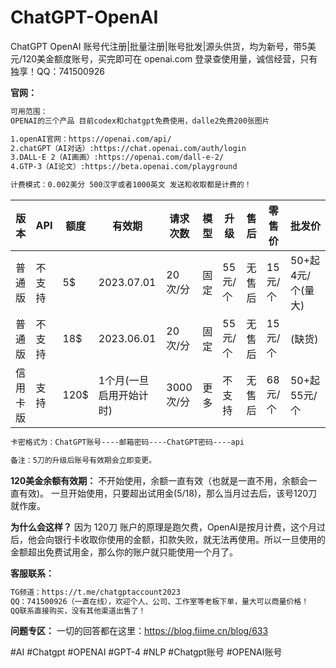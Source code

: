 # ChatGPT-OpenAI
ChatGPT OpenAI 账号代注册|批量注册|账号批发|源头供货，均为新号，带5美元/120美金额度账号，买完即可在 openai.com 登录查使用量，诚信经营，只有独享！QQ：741500926

**官网：**
```html
可用范围：
OPENAI的三个产品 目前codex和chatgpt免费使用，dalle2免费200张图片

1.openAI官网：https://openai.com/api/
2.chatGPT（AI对话）:https://chat.openai.com/auth/login
3.DALL·E 2（AI画画）:https://openai.com/dall-e-2/
4.GTP-3（AI论文）:https://beta.openai.com/playground

计费模式：0.002美分 500汉字或者1000英文 发送和收取都是计费的！
```
版本 | API | 额度 | 有效期 | 请求次数 | 模型 | 升级 | 售后 | 零售价 | 批发价 
--- | --- | --- | --- | --- | --- | --- | --- | --- | --- 
普通版 | 不支持 | 5$ | 2023.07.01 | 20次/分 | 固定 | 55元/个 | 无售后 | 15元/个 | 50+起 4元/个(量大)
普通版 | 不支持 | 18$ | 2023.06.01 | 20次/分 | 固定 | 55元/个 | 无售后 | 15元/个 | (缺货)
信用卡版 | 支持 | 120$ | 1个月(一旦启用开始计时) | 3000次/分 | 更多 | 不支持 | 无售后 | 68元/个 | 50+起 55元/个 

```html
卡密格式为：ChatGPT账号----邮箱密码----ChatGPT密码----api

备注：5刀的升级后账号有效期会立即变更。
```
**120美金余额有效期：**
不开始使用，余额一直有效（也就是一直不用，余额会一直有效)。
一旦开始使用，只要超出试用金(5$/18$)，那么当月过去后，该号120刀就作废。

**为什么会这样？**
因为 120刀 账户的原理是跑欠费，OpenAI是按月计费，这个月过后，他会向银行卡收取你使用的金额，扣款失败，就无法再使用。所以一旦使用的金额超出免费试用金，那么你的账户就只能使用一个月了。

**客服联系：**
```html
TG频道：https://t.me/chatgptaccount2023
QQ：741500926（一直在线），欢迎个人、公司、工作室等老板下单，量大可以商量价格！
QQ联系直接购买，没有其他渠道出售了！

```
**问题专区：**
一切的回答都在这里：https://blog.fiime.cn/blog/633

#AI #Chatgpt #OPENAI #GPT-4 #NLP #Chatgpt账号 #OPENAI账号
